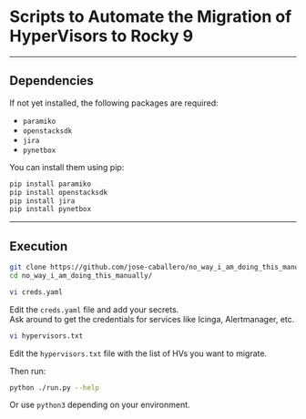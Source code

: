 # Scripts to Automate the Migration of HyperVisors to Rocky 9

---

## Dependencies

If not yet installed, the following packages are required:

- `paramiko`
- `openstacksdk`
- `jira`
- `pynetbox`

You can install them using pip:

```bash
pip install paramiko
pip install openstacksdk
pip install jira 
pip install pynetbox
```

---

## Execution

```bash
git clone https://github.com/jose-caballero/no_way_i_am_doing_this_manually.git
cd no_way_i_am_doing_this_manually/
```

```bash
vi creds.yaml
```

Edit the `creds.yaml` file and add your secrets.  
Ask around to get the credentials for services like Icinga, Alertmanager, etc.

```bash
vi hypervisors.txt
```

Edit the `hypervisors.txt` file with the list of HVs you want to migrate.

Then run:

```bash
python ./run.py --help
```

Or use `python3` depending on your environment.
